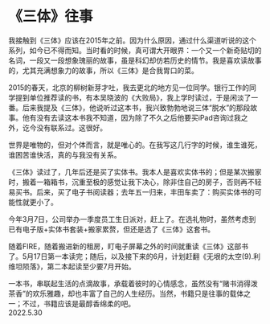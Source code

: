 # 《三体》往事
   
我接触到《三体》应该在2015年之前。因为什么原因，通过什么渠道听说的这个系列，如今已不得而知。当时看的时候，真可谓大开眼界：一个又一个新奇贴切的名词，一段又一段想象瑰丽的故事，虽是科幻却仿若历史的情节。我是喜欢读故事的，尤其充满想象力的故事，所以《三体》是合我胃口的菜。   
   
2015的春天，北京的柳树新芽才吐，我去更北的地方见一位同学。银行工作的同学提到单位推荐读的书，有本吴晓波的《大败局》，我上学时读过，于是闲淡了一番。后来我提及《三体》，他说听过这本书，我兴致勃勃地说三体“脱水”的那段故事。他有没有去读这本书我不知道，因为除了不久之后他要买iPad咨询过我之外，讫今没有联系过。这很好。   
   
世界是唯物的，但对个体而言，就是唯心的。在我写这几行字的时候，谁生谁死，谁困苦谁快活，真的与我没有关系。   
   
《三体》读过了，几年后还是买了实体书。我本人是喜欢实体书的；但是某次搬家时，搬着一箱箱书，沉重至极的感觉让我下决心，除非住自己的房子，否则再不轻易买书。后来，买了电子书阅读器；去年五一归来，丰田车卖了：购买实体书的可能性就更小了。   
   
今年3月7日，公司举办一季度员工生日派对，赶上了。在选礼物时，虽然考虑到已有电子版+实体书套装+搬家累赘，但还是选了《三体》这套书。   
   
随着FIRE，随着搬进新的租房，盯电子屏幕之外的时间就重读《三体》这部书了。5月17日第一本读完；随后，以及接下来的6月，计划赶翻《无垠的太空(9).利维坦陨落》，第二本起读至少要7月开始。   
   
一本书，串联起生活的点滴故事，承载着彼时的心情感念，虽然没有“赌书消得泼茶香”的欢乐雅趣，却也丰富了自己的人生经历。当然，书籍只是往事的载体之一；不过，书籍应该是最醇香绵柔的吧。   
2022.5.30   